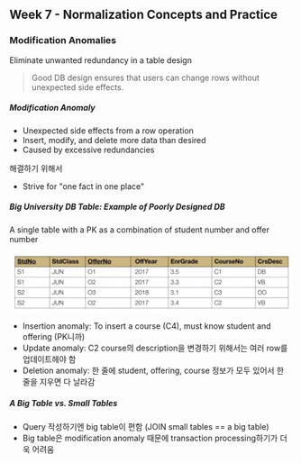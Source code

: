 ## Week 7 - Normalization Concepts and Practice

### Modification Anomalies
Eliminate unwanted redundancy in a table design

> Good DB design ensures that users can change rows without unexpected side effects.

##### Modification Anomaly
- Unexpected side effects from a row operation
- Insert, modify, and delete more data than desired
- Caused by excessive redundancies

해결하기 위해서
- Strive for "one fact in one place"

##### Big University DB Table: Example of Poorly Designed DB
A single table with a PK as a combination of student number and offer number

![](images/modification-anomalies-big-table.png)

- Insertion anomaly: To insert a course (C4), must know student and offering (PK니까)
- Update anomaly: C2 course의 description을 변경하기 위해서는 여러 row를 업데이트헤야 함
- Deletion anomaly: 한 줄에 student, offering, course 정보가 모두 있어서 한 줄을 지우면 다 날라감

##### A Big Table vs. Small Tables
- Query 작성하기엔 big table이 편함 (JOIN small tables == a big table)
- Big table은 modification anomaly 때문에 transaction processing하기가 더욱 어려움
